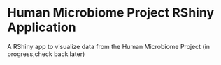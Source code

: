 # Human Microbiome Project RShiny Application
A RShiny app to visualize data from the Human Microbiome Project (in progress,check back later)
